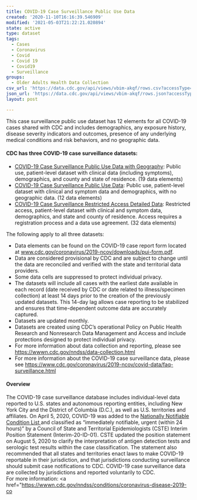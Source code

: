 ```yaml
---
title: COVID-19 Case Surveillance Public Use Data
created: '2020-11-10T16:16:39.546909'
modified: '2021-05-03T21:22:21.020894'
state: active
type: dataset
tags:
  - Cases
  - Coronavirus
  - Covid
  - Covid 19
  - Covid19
  - Surveillance
groups:
  - Older Adults Health Data Collection
csv_url: 'https://data.cdc.gov/api/views/vbim-akqf/rows.csv?accessType=DOWNLOAD'
json_url: 'https://data.cdc.gov/api/views/vbim-akqf/rows.json?accessType=DOWNLOAD'
layout: post

---
```

This case surveillance public use dataset has 12 elements for all COVID-19 cases shared with CDC and includes demographics, any exposure history, disease severity indicators and outcomes, presence of any underlying medical conditions and risk behaviors, and no geographic data.
<br>
<h4><b>CDC has three COVID-19 case surveillance datasets:</b></h4>

-	<a href="https://data.cdc.gov/Case-Surveillance/COVID-19-Case-Surveillance-Public-Use-Data-with-Ge/n8mc-b4w4">COVID-19 Case Surveillance Public Use Data with Geography</a>: Public use, patient-level dataset with clinical data (including symptoms), demographics, and county and state of residence. (19 data elements) <br>
-	<a href="https://data.cdc.gov/Case-Surveillance/COVID-19-Case-Surveillance-Public-Use-Data/vbim-akqf">COVID-19 Case Surveillance Public Use Data</a>: Public use, patient-level dataset with clinical and symptom data and demographics, with no geographic data. (12 data elements)<br>
-	<a href="https://data.cdc.gov/Case-Surveillance/COVID-19-Case-Surveillance-Restricted-Access-Detai/mbd7-r32t">COVID-19 Case Surveillance Restricted Access Detailed Data</a>: Restricted access, patient-level dataset with clinical and symptom data, demographics, and state and county of residence. Access requires a registration process and a data use agreement. (32 data elements)

The following apply to all three datasets:

- Data elements can be found on the COVID-19 case report form located at <a href="https://www.cdc.gov/coronavirus/2019-ncov/downloads/pui-form.pdf">www.cdc.gov/coronavirus/2019-ncov/downloads/pui-form.pdf</a>.<br>
- Data are considered provisional by CDC and are subject to change until the data are reconciled and verified with the state and territorial data providers.
- Some data cells are suppressed to protect individual privacy.<br>
- The datasets will include all cases with the earliest date available in each record (date received by CDC or date related to illness/specimen collection) at least 14 days prior to the creation of the previously updated datasets. This 14-day lag allows case reporting to be stabilized and ensures that time-dependent outcome data are accurately captured.<br>
- Datasets are updated monthly. <br>
- Datasets are created using CDC’s operational Policy on Public Health Research and Nonresearch Data Management and Access and include protections designed to protect individual privacy.<br>
- For more information about data collection and reporting, please see <a href="https://wwwn.cdc.gov/nndss/data-collection.html"> https://wwwn.cdc.gov/nndss/data-collection.html</a><br>
- For more information about the COVID-19 case surveillance data, please see <a href="https://www.cdc.gov/coronavirus/2019-ncov/covid-data/faq-surveillance.html"> https://www.cdc.gov/coronavirus/2019-ncov/covid-data/faq-surveillance.html</a><br>

<h4><b>Overview</b></h4>

The COVID-19 case surveillance database includes individual-level data reported to U.S. states and autonomous reporting entities, including New York City and the District of Columbia (D.C.), as well as U.S. territories and affiliates. On April 5, 2020, COVID-19 was added to the <a href="https://wwwn.cdc.gov/nndss/conditions/"> Nationally Notifiable Condition List </a> and classified as “immediately notifiable, urgent (within 24 hours)” by a Council of State and Territorial Epidemiologists (CSTE) Interim Position Statement (Interim-20-ID-01). CSTE updated the position statement on August 5, 2020 to clarify the interpretation of antigen detection tests and serologic test results within the case classification. The statement also recommended that all states and territories enact laws to make COVID-19 reportable in their jurisdiction, and that jurisdictions conducting surveillance should submit case notifications to CDC. COVID-19 case surveillance data are collected by jurisdictions and reported voluntarily to CDC. 
<br>
For more information: 
<a href="https://wwwn.cdc.gov/nndss/conditions/coronavirus-disease-2019-co
